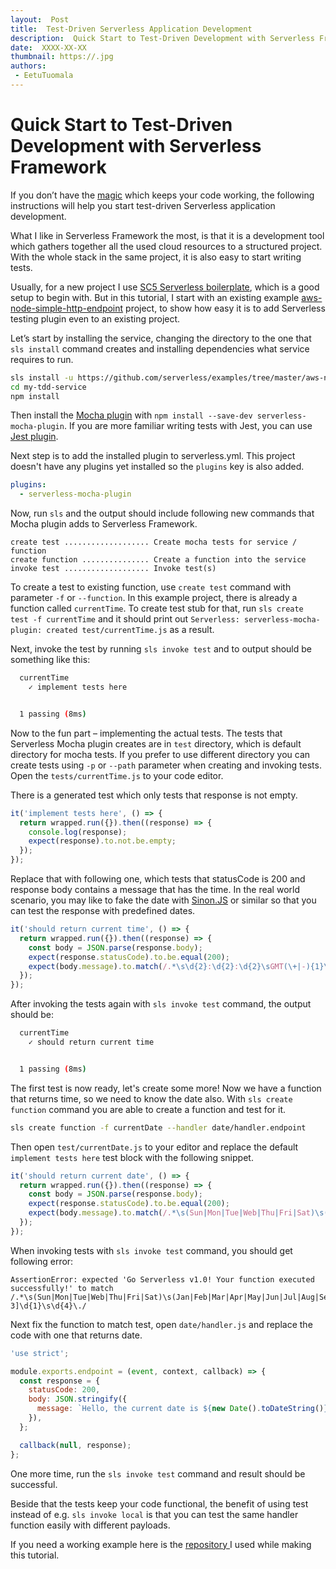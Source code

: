 ```yaml
---
layout:  Post
title:  Test-Driven Serverless Application Development
description:  Quick Start to Test-Driven Development with Serverless Framework.
date:  XXXX-XX-XX
thumbnail: https://.jpg
authors:
 - EetuTuomala
---
```


# Quick Start to Test-Driven Development with Serverless Framework

If you don’t have the [magic](http://www.commitstrip.com/en/2017/02/08/where-are-the-tests/) which keeps your code working, the following instructions will help you start test-driven Serverless application development.

What I like in Serverless Framework the most, is that it is a development tool which gathers together all the used cloud resources to a structured project. With the whole stack in the same project, it is also easy to start writing tests. 

Usually, for a new project I use [SC5 Serverless boilerplate](https://github.com/sc5/sc5-serverless-boilerplate), which is a good setup to begin with. But in this tutorial, I start with an existing example [aws-node-simple-http-endpoint](https://github.com/serverless/examples/tree/master/aws-node-simple-http-endpoint) project, to show how easy it is to add Serverless testing plugin even to an existing project. 

Let’s start by installing the service, changing the directory to the one that `sls install` command creates and installing dependencies what service requires to run.

```Bash
sls install -u https://github.com/serverless/examples/tree/master/aws-node-simple-http-endpoint -n my-tdd-service
cd my-tdd-service
npm install
```

Then install the [Mocha plugin](https://github.com/sc5/serverless-mocha-plugin) with `npm install --save-dev serverless-mocha-plugin`. If you are more familiar writing tests with Jest, you can use [Jest plugin](https://github.com/sc5/serverless-jest-plugin).

Next step is to add the installed plugin to serverless.yml. This project doesn't have any plugins yet installed so the `plugins` key is also added.

```Yaml
plugins:
  - serverless-mocha-plugin
```

Now, run `sls` and the output should include following new commands that Mocha plugin adds to Serverless Framework.

```
create test ................... Create mocha tests for service / function
create function ............... Create a function into the service
invoke test ................... Invoke test(s)
```

To create a test to existing function, use `create test` command with parameter `-f` or `--function`. In this example project, there is already a function called `currentTime`. To create test stub for that, run `sls create test -f currentTime` and it should print out `Serverless: serverless-mocha-plugin: created test/currentTime.js` as a result.

Next, invoke the test by running `sls invoke test` and to output should be something like this:

```Bash
  currentTime
    ✓ implement tests here


  1 passing (8ms)
```

Now to the fun part – implementing the actual tests. The tests that Serverless Mocha plugin creates are in `test` directory, which is default directory for mocha tests. If you prefer to use different directory you can create tests using `-p` or `--path` parameter when creating and invoking tests. Open the `tests/currentTime.js` to your code editor.

There is a generated test which only tests that response is not empty.

```JavaScript
it('implement tests here', () => {
  return wrapped.run({}).then((response) => {
    console.log(response);
    expect(response).to.not.be.empty;
  });
});
```

Replace that with following one, which tests that statusCode is 200 and response body contains a message that has the time. In the real world scenario, you may like to fake the date with [Sinon.JS](http://sinonjs.org/) or similar so that you can test the response with predefined dates.

```JavaScript
it('should return current time', () => {
  return wrapped.run({}).then((response) => {
    const body = JSON.parse(response.body);
    expect(response.statusCode).to.be.equal(200);
    expect(body.message).to.match(/.*\s\d{2}:\d{2}:\d{2}\sGMT(\+|-){1}\d{4}\s\(.*\)\./);
  });
});
```

After invoking the tests again with `sls invoke test` command, the output should be:

```Bash
  currentTime
    ✓ should return current time


  1 passing (8ms)
```

The first test is now ready, let's create some more! Now we have a function that returns time, so we need to know the date also. With `sls create function` command you are able to create a function and test for it.

```Bash
sls create function -f currentDate --handler date/handler.endpoint
```

Then open `test/currentDate.js` to your editor and replace the default `implement tests here` test block with the following snippet.

```JavaScript
it('should return current date', () => {
  return wrapped.run({}).then((response) => {
    const body = JSON.parse(response.body);
    expect(response.statusCode).to.be.equal(200);
    expect(body.message).to.match(/.*\s(Sun|Mon|Tue|Web|Thu|Fri|Sat)\s(Jan|Feb|Mar|Apr|May|Jun|Jul|Aug|Sep|Nov|Dec)\s[0-3]\d{1}\s\d{4}\./);
  });
});
```

When invoking tests with `sls invoke test` command, you should get following error:

```
AssertionError: expected 'Go Serverless v1.0! Your function executed successfully!' to match /.*\s(Sun|Mon|Tue|Web|Thu|Fri|Sat)\s(Jan|Feb|Mar|Apr|May|Jun|Jul|Aug|Sep|Nov|Dec)\s[0-3]\d{1}\s\d{4}\./
```

Next fix the function to match test, open `date/handler.js` and replace the code with one that returns date.

```JavaScript
'use strict';

module.exports.endpoint = (event, context, callback) => {
  const response = {
    statusCode: 200,
    body: JSON.stringify({
      message: `Hello, the current date is ${new Date().toDateString()}.`,
    }),
  };

  callback(null, response);
};
```

One more time, run the `sls invoke test` command and result should be successful.

Beside that the tests keep your code functional, the benefit of using test instead of e.g. `sls invoke local` is that you can test the same handler function easily with different payloads.

If you need a working example here is the [repository ](https://github.com/laardee/my-tdd-service) I used while making this tutorial.
